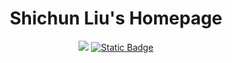 
<h1 align="center">
Shichun Liu's Homepage
</h1>

<div align="center">

[![](https://img.shields.io/github/stars/Shichun-Liu/Shichun-Liu.github.io)](https://github.com/Shichun-Liu/Shichun-Liu.github.io)
[![Static Badge](https://img.shields.io/badge/link-homepage)](https://Shichun-Liu.github.io)
</div>

